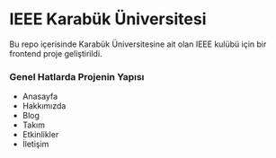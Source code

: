 # IEEE Karabük Üniversitesi
Bu repo içerisinde Karabük Üniversitesine ait olan IEEE kulübü için bir frontend proje geliştirildi.

### Genel Hatlarda Projenin Yapısı
- Anasayfa
- Hakkımızda
- Blog
- Takım
- Etkinlikler
- İletişim